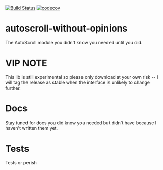 [![Build Status](https://travis-ci.com/sarahjschultz/autoscroll-without-opinions.svg?branch=master)](https://travis-ci.com/sarahjschultz/autoscroll-without-opinions)
[![codecov](https://codecov.io/gh/sarahjschultz/autoscroll-without-opinions/branch/master/graph/badge.svg)](https://codecov.io/gh/sarahjschultz/autoscroll-without-opinions)

# autoscroll-without-opinions
The AutoScroll module you didn't know you needed until you did.

# VIP NOTE
This lib is still experimental so please only download at your own risk -- I will tag the release as stable when the interface is unlikely to change further.

# Docs
Stay tuned for docs you did know you needed but didn't have because I haven't written them yet.

# Tests
Tests or perish <no but I also need to check these in>

